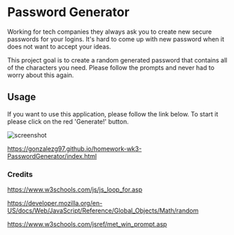# Password Generator

Working for tech companies they always ask you to create new secure passwords for your logins. It's hard to come up with new password when it does not want to accept your ideas. 

This project goal is to create a random generated password that contains all of the characters you need. Please follow the prompts and never had to worry about this again. 

## Usage

If you want to use this application, please follow the link below. To start it please click on the red 'Generate!' button.

![screenshot](/assets/images/screenshot.png)

https://gonzalezg97.github.io/homework-wk3-PasswordGenerator/index.html




### Credits

https://www.w3schools.com/js/js_loop_for.asp

https://developer.mozilla.org/en-US/docs/Web/JavaScript/Reference/Global_Objects/Math/random

https://www.w3schools.com/jsref/met_win_prompt.asp